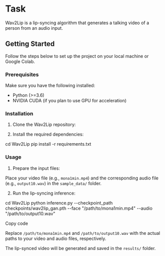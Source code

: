 # Task
Wav2Lip is a lip-syncing algorithm that generates a talking video of a person from an audio input.

## Getting Started

Follow the steps below to set up the project on your local machine or Google Colab.

### Prerequisites

Make sure you have the following installed:

- Python (>=3.6)
- NVIDIA CUDA (if you plan to use GPU for acceleration)

### Installation

1. Clone the Wav2Lip repository:

2. Install the required dependencies:

cd Wav2Lip
pip install -r requirements.txt


### Usage

1. Prepare the input files:

Place your video file (e.g., `mona1min.mp4`) and the corresponding audio file (e.g., `output10.wav`) in the `sample_data/` folder.

2. Run the lip-syncing inference:

cd Wav2Lip
python inference.py --checkpoint_path checkpoints/wav2lip_gan.pth --face "/path/to/mona1min.mp4" --audio "/path/to/output10.wav"


Copy code

Replace `/path/to/mona1min.mp4` and `/path/to/output10.wav` with the actual paths to your video and audio files, respectively.

The lip-synced video will be generated and saved in the `results/` folder.
